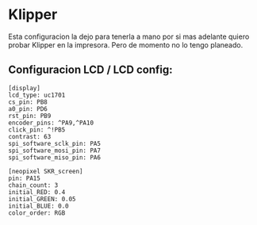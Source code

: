 # Klipper
Esta configuracion la dejo para tenerla a mano por si mas adelante quiero probar Klipper en la impresora. Pero de momento no lo tengo planeado.

## Configuracion LCD / LCD config:
```
[display]
lcd_type: uc1701
cs_pin: PB8
a0_pin: PD6
rst_pin: PB9
encoder_pins: ^PA9,^PA10
click_pin: ^!PB5
contrast: 63
spi_software_sclk_pin: PA5
spi_software_mosi_pin: PA7
spi_software_miso_pin: PA6

[neopixel SKR_screen]
pin: PA15
chain_count: 3
initial_RED: 0.4
initial_GREEN: 0.05
initial_BLUE: 0.0
color_order: RGB
```
